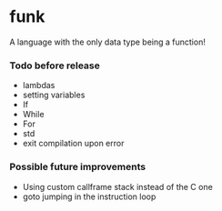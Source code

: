 # funk

A language with the only data type being a function!

### Todo before release

* lambdas
* setting variables
* If
* While
* For
* std
* exit compilation upon error

### Possible future improvements

* Using custom callframe stack instead of the C one
* goto jumping in the instruction loop
